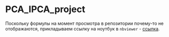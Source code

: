 # PCA_IPCA_project

Поскольку формулы на момент просмотра в репозитории почему-то не отображаются, прикладываем ссылку на ноутбук в `nbviewer` - [ссылка](https://nbviewer.org/github/IPPK93/PCA_IPCA_project/blob/main/PCA.ipynb).
